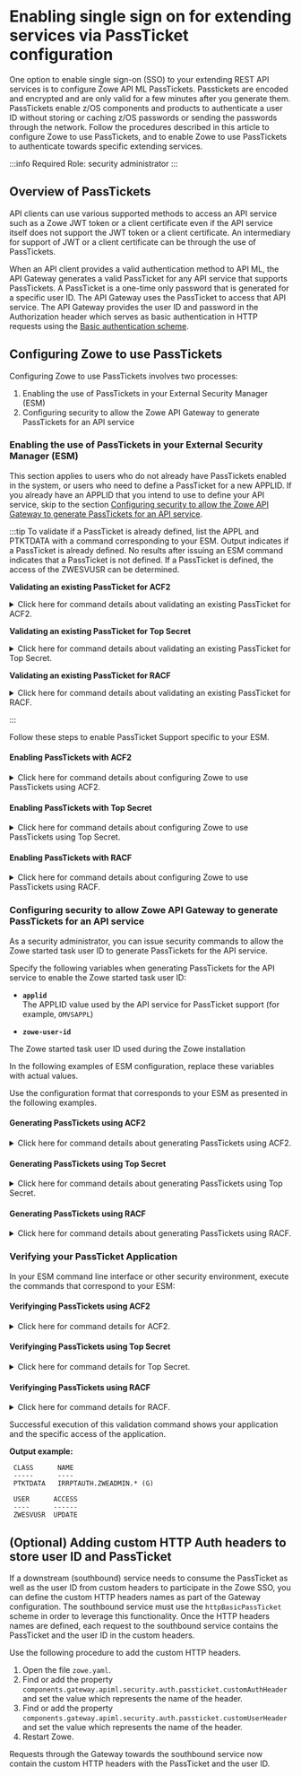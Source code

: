 # Enabling single sign on for extending services via PassTicket configuration

One option to enable single sign-on (SSO) to your extending REST API services is to configure Zowe API ML PassTickets. Passtickets are encoded and encrypted and are only valid for a few minutes after you generate them. PassTickets enable z/OS components and products to authenticate a user ID without storing or caching z/OS passwords or sending the passwords through the network. Follow the procedures described in this article to configure Zowe to use PassTickets, and to enable Zowe to use PassTickets to authenticate towards specific extending services.

:::info Required Role: security administrator
:::

## Overview of PassTickets 
API clients can use various supported methods to access an API service such as a Zowe JWT token or a client certificate even if the API service itself does not support the JWT token or a client certificate. An intermediary for support of JWT or a client certificate can be through the use of PassTickets.

When an API client provides a valid authentication method to API ML, the API Gateway generates a valid PassTicket for any API service that supports PassTickets. A PassTicket is a one-time only password that is generated for a specific user ID. 
The API Gateway uses the PassTicket to access that API service. The API Gateway provides the user ID and password in the Authorization header which serves as basic authentication in HTTP requests using the
[Basic authentication scheme](https://developer.mozilla.org/en-US/docs/Web/HTTP/Authentication#Basic_authentication_scheme).

## Configuring Zowe to use PassTickets

Configuring Zowe to use PassTickets involves two processes:

1. Enabling the use of PassTickets in your External Security Manager (ESM)
2. Configuring security to allow the Zowe API Gateway to generate PassTickets for an API service

### Enabling the use of PassTickets in your External Security Manager (ESM)

This section applies to users who do not already have PassTickets enabled in the system, or users who need to define a PassTicket for a new APPLID. If you already have an APPLID that you intend to use to define your API service, skip to the section [Configuring security to allow the Zowe API Gateway to generate PassTickets for an API service](#configuring-security-to-allow-zowe-api-gateway-to-generate-passtickets-for-an-api-service).

:::tip
To validate if a PassTicket is already defined, list the APPL and PTKTDATA with a command corresponding to your ESM. Output indicates if a PassTicket is already defined. No results after issuing an ESM command indicates that a PassTicket is not defined. If a PassTicket is defined, the access of the ZWESVUSR can be determined.

**Validating an existing PassTicket for ACF2**

<details>

<summary>Click here for command details about validating an existing PassTicket for ACF2.</summary>

In your ESM command line interface or other security environment, execute the following commands:
1. Issue a `SHOW CLASMAP` command in TSO ACF to verify whether the APPL resource is defined in the GSO. Take note of the 3 character type code associated with APPL. If APPL does not appear in the `SHOW CLASMAP` listing, run the following commands:
  
    ```acf2
    SET CONTROL(GSO)
    INSERT CLASMAP.appl RESOURCE(APPL) RSRCTYPE(APL)
    F ACF2,REFRESH(CLASMAP)
    ```
  
2. Replace 'APL' with the type code listed in the `SHOW CLASMAP` output:
    ```acf2
    SET RESOURCE(APL)
    LIST LIKE(<applid>-)
    ```
3. Verify whether PTKTDATA is defined, by executing the following commands:
    ```acf2
    SET PROFILE(PTKTDATA) DIVISION(SSIGNON)
    LIST LIKE(<applid>-)
    SET RESOURCE(PTK)
    LIST LIKE(IRRPTAUTH-)
    ```

- **`-`**  
    A wildcard symbol that lists all resources

- **`<applid>-`**  
    Lists everything related to specified applid in a resource (in this case, SAF), or specified in a profile (in this case, PTKTDATA)

</details>

**Validating an existing PassTicket for Top Secret**

<details>

<summary>Click here for command details about validating an existing PassTicket for Top Secret.</summary>

In your ESM command line interface or other security environment, execute the following commands:

    ```tss
    TSS WHOHAS APPL(<applid>)
    TSS WHOHAS PTKTDATA(<applid>)
    TSS WHOHAS PTKTDATA(IRRPTAUTH.<applid>.)
    ```
    If APPL and PTKTDATA are not defined yet, follow the instruction to create them as described in the [Enabling PassTickets with Top Secret](#enabling-passtickets-with-top-secret) section.

- **`.`**  
    A wildcard symbol that lists all resources

- **`IRRPTAUTH.<applid>.`**  
    Returns everything about the specified applid for IRRPTAUTH

</details>

**Validating an existing PassTicket for RACF**

<details>

<summary>Click here for command details about validating an existing PassTicket for RACF.</summary>

In your ESM command line interface or other security environment, execute the following commands:

    ```racf
    RLIST APPL * ALL 
    RLIST APPL <applid> ALL  
    RLIST PTKTDATA <applid> SSIGNON ALL
    RLIST PTKTDATA IRRPTAUTH.<applid>.* ALL
    ```

Ensure that you validate PTKTDATA access for APPL.

- **`*`**  
    A wildcard symbol that resturns all resources

- **`RLIST PTKTDATA <applid> SSIGNON ALL`**  
    Validates all applid for PTKDATA class

- **`RLIST PTKTDATA IRRPTAUTH.<applid>.* ALL`**  
    Validates all applid permissions for PTKDATA class

</details>

:::

Follow these steps to enable PassTicket Support specific to your ESM. 

#### Enabling PassTickets with ACF2

<details>

<summary> Click here for command details about configuring Zowe to use PassTickets using ACF2. </summary>

1. Issue a `SHOW CLASMAP` command in TSO ACF to to identity the 3 character type code associated with APPL. Replace 'APL' with the type code listed in the `SHOW CLASMAP` output:
    ```acf2
    SET RESOURCE(APL)
    RECKEY <applid> ADD(UID(<user>) ALLOW)
    F ACF2,REBUILD(APL)
    ```
2. In your ESM command line interface or other security environment, define the application session key by entering the following commands, if the session key is not already defined.
   
    ```acf2
    SET PROFILE(PTKTDATA) DIV(SSIGNON)
    INSERT <applid> SSKEY(<key-description>) MULT-USE
    F ACF2,REBUILD(PTK),CLASS(P)
    ```

* **`applid`**  
Specifies the application ID used for PassTicket validation to authenticate connections to the server.

* **`key-description`**  
 Specifies the secured sign-on hexadecimal application key of 16 hexadecimal digits (8-byte or 64-bit key). Each application key must be the same on all systems in the configuration and the values must be kept secret and secured.

2. Complete the PassTicket setup by entering the following commands:

    ```acf2
        F ACF2,REBUILD(PTK),CLASS(P)
    ```

    The PassTicket record is now active in the system.

3. Enable the started task user ID to generate PassTickets for the application by entering commands similar to the following:

    ```
    SET RESOURCE(PTK) 
    RECKEY IRRPTAUTH ADD(<applid>.<userid> UID(<userid>) SERVICE(UPDATE,READ) ALLOW)
    ```
  
* **`userid`**    
Specifies the Zowe server user ID

You configured Zowe to use PassTickets for single sign on using ACF2.

</details>

#### Enabling PassTickets with Top Secret

<details>

<summary> Click here for command details about configuring Zowe to use PassTickets using Top Secret.</summary>


Before you begin this procedure, verify that the `PTKTDATA` class and ownership for the PassTicket resource (`IRRPTAUTH`) have not already been defined as described in the previous tip.

1. Update the resource descriptor table (RDT) to define the `PTKTDATA` class by entering the following commands:

    :::note
    The `PTKTDATA` resource is not a predefined class.
    :::

    ```
    TSS ADDTO(RDT) RESCLASS(PTKTDATA) RESCODE(n) ACLST(ALL,READ,UPDATE) MAXLEN(37) 
    ```
    The `PTKTDATA` resource is added to the RDT.
  
    :::note
    Include `RESCODE(n)` in the range of 101 to 13F to make `PTKTDATA` a prefixed resource class.
    :::
  
2.	Assign ownership for the PassTicket resource (`IRRPTAUTH`). Execute the following commands: 
    ```
    TSS ADDTO(<department>) PTKTDATA(IRRPTAUTH) 
    ```
- **`department`**  
  Specifies the department for `PTKTDATA(IRRPTAUTH)`. The default department is `TSODEPT1`.

3. Define PassTicket for application ID _applid_without replay protection:
  
    ```tss
    TSS ADDTO(NDT) PSTKAPPL(<applid>) SESSKEY(<key-description>) SIGNMULTI
    ```

- **`applid`**  
Specifies the application ID used for PassTicket validation to authenticate connections to the server.

- **`key-description`**  
Specifies the secured sign-on hexadecimal application key of 16 hexadecimal digits (8-byte or 64-bit key). Each application key must be the same on all systems in the configuration and the values must be kept secret and secured.

4. Permit access to the PassTicket resource defined in the previous step for the LDAP Server by executing the following command:

    ```tss
    TSS PERMIT(<stc-userid>) PTKTDATA(IRRPTAUTH.<applid>) ACCESS(UPDATE)
    ```
  
* **`stc-userid`**  
Specifies the Accessor ID (ACID) that you created when you created LDAP Server started task User IDs.

**Default:** CALDAP	

You configured Zowe to use PassTickets using Top Secret.

</details>

#### Enabling PassTickets with RACF

<details>

<summary> Click here for command details about configuring Zowe to use PassTickets using RACF.</summary>

1. Activate the `PTKTDATA` class, which encompasses all profiles containing PassTicket information.

    In your ESM command line interface or other security environment, execute the following command:

    ```racf
        SETROPTS CLASSACT(PTKTDATA) RACLIST(PTKTDATA)
    ```

2. Specify the application ID requiring access through PassTicket for the Zowe server with the following commands:

    ```
    RDEFINE APPL <applid> UACC(READ)
    SETROPTS CLASSACT(APPL)
    SETROPTS GENERIC(PTKTDATA)
    ```

* **`applid`**  
Specifies the application ID used for PassTicket validation to authenticate connections to the server.  (One to 8 characters) 

    :::note
    This name is usually provided by the site security administrator.
    :::

3. Define the profile for the application with the following command:

    ```
    RDEFINE PTKTDATA  <applid> UACC(NONE) APPLDATA('NO REPLAY PROTECTION') SSIGNON(KEYMASKED(<key-description>))
    ```
* **`key-description`**  
  Specifies the secured sign-on hexadecimal application key of 16 hexadecimal digits (8-byte or 64-bit key). Each application key must be the same on all systems in the configuration and the values must be kept secret and secured.

4. Replace `key-description` with the application name defined previously.

:::caution Important
PassTickets for the API service must have the replay protection switched off. This links a secured sign-on application key with the application.
:::

5. Define the profile `IRRPTAUTH` in `PTKTDATA` class for the `<applid>`

    ```racf
    RDEFINE PTKTDATA IRRPTAUTH.<applid>.* UACC(NONE)
    ```

6. Allow the application ID (_applid_) to use PassTickets:

    ```racf
    PERMIT IRRPTAUTH.<applid>.* CLASS(PTKTDATA) ACCESS(UPDATE) ID(userid)
    ```

* **`userid`**  
Specifies the value of the LDAP Server started task.

6. Refresh the RACF PTKTDATA definition with the new profile:
    ```
    SETROPTS RACLIST(PTKTDATA) REFRESH
    ```

You configured Zowe to use PassTickets using RACF.

</details>

### Configuring security to allow Zowe API Gateway to generate PassTickets for an API service

As a security administrator, you can issue security commands to allow the Zowe started task user ID to generate PassTickets for the API service.

Specify the following variables when generating PassTickets for the API service to enable the Zowe started task user ID:

* **`applid`**  
The APPLID value used by the API service for PassTicket support (for example, `OMVSAPPL`)

* **`zowe-user-id`**

The Zowe started task user ID used during the Zowe installation

In the following examples of ESM configuration, replace these variables with actual values.

Use the configuration format that corresponds to your ESM as presented in the following examples.

#### Generating PassTickets using ACF2

<details>

<summary> Click here for command details about generating PassTickets using ACF2. </summary>

Grant the Zowe started task user ID permission to generate PassTickets for users of the API service.

**Example:**

```acf
    ACF
    SET RESOURCE(PTK)
    RECKEY IRRPTAUTH ADD(<applid>.- UID(<zowe-user-id>) SERVICE(UPDATE,READ) ALLOW)
    F ACF2,REBUILD(PTK),CLASS(P)
    END
```

</details>

#### Generating PassTickets using Top Secret

<details>

<summary>Click here for command details about generating PassTickets using Top Secret.</summary>

Grant the Zowe started task user ID permission to generate PassTickets for users of the API service.

**Example:**

```tss
    TSS PERMIT(<zowe-user-id>) PTKTDATA(IRRPTAUTH.<applid>.) ACCESS(READ,UPDATE)
    TSS REFRESH
```

</details>

#### Generating PassTickets using RACF

<details>

<summary> Click here for command details about generating PassTickets using RACF.</summary>

Grant the Zowe started task user ID permission to generate PassTickets for users of the API service.

**Example:**

```racf
    RDEFINE PTKTDATA IRRPTAUTH.<applid>.* UACC(NONE)
    PERMIT IRRPTAUTH.<applid>.* CL(PTKTDATA) ID(<zowe-user-id>) ACCESS(UPDATE)
    SETROPTS RACLIST(PTKTDATA) REFRESH
```

</details>

### Verifying your PassTicket Application

In your ESM command line interface or other security environment, execute the commands that correspond to your ESM:

#### Verifyinging PassTickets using ACF2

<details>
<summary>Click here for command details for ACF2.</summary>

**ACF2:**

Replace 'APL' with the type code listed in the `SHOW CLASMAP` output:
```acf2
SET RESOURCE(APL)
LIST LIKE(<applid>-)
SET RESOURCE(PTK)
LIST LIKE(IRRPTAUTH-)
```

* **`applid`**  
Specifies the application ID used for PassTicket validation to authenticate connections to the server

</details>

#### Verifyinging PassTickets using Top Secret

<details>
<summary>Click here for command details for Top Secret.</summary>

**TSS:**
```tss
TSS WHOHAS APPL(<applid>)
TSS WHOHAS PTKTDATA(IRRPTAUTH.<applid>)
```

</details>

#### Verifyinging PassTickets using RACF

<details>
<summary>Click here for command details for RACF.</summary>

**RACF:**
```racf
 RLIST APPL <applid> ALL
 RLIST PTKTDATA IRRPTAUTH.<applid>.* ALL
```

</details>

Successful execution of this validation command shows your application and the specific access of the application.

**Output example:**
```
 CLASS      NAME
 -----      ----
 PTKTDATA   IRRPTAUTH.ZWEADMIN.* (G)

 USER      ACCESS
 ----      ------
 ZWESVUSR  UPDATE
 ```

## (Optional) Adding custom HTTP Auth headers to store user ID and PassTicket 

If a downstream (southbound) service needs to consume the PassTicket as well as the user ID from custom headers to participate in the Zowe SSO, you can define the custom HTTP headers names as part of the Gateway configuration.
The southbound service must use the `httpBasicPassTicket` scheme in order to leverage this functionality. Once the HTTP headers names are defined, each request to the southbound service contains the PassTicket and the user ID in the custom headers.

Use the following procedure to add the custom HTTP headers.

1. Open the file `zowe.yaml`.
2. Find or add the property `components.gateway.apiml.security.auth.passticket.customAuthHeader` and set the value which represents the name of the header.
3. Find or add the property `components.gateway.apiml.security.auth.passticket.customUserHeader` and set the value which represents the name of the header.
4. Restart Zowe.

Requests through the Gateway towards the southbound service now contain the custom HTTP headers with the PassTicket and the user ID.
